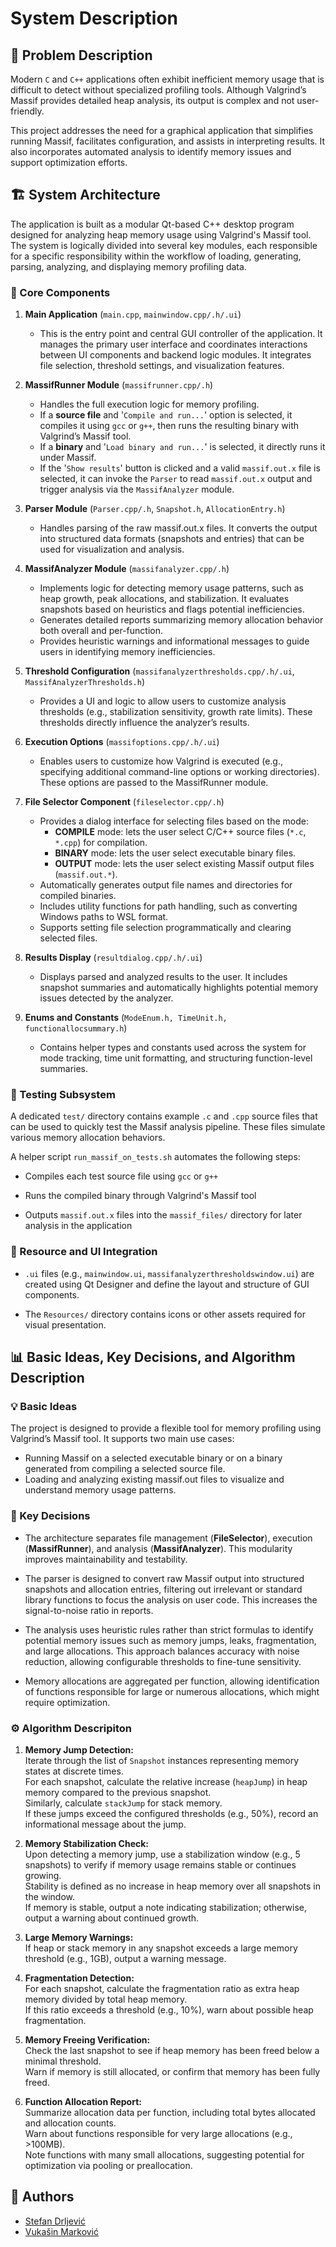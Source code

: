 # System Description


## 🧾 Problem Description

Modern `C` and `C++` applications often exhibit inefficient memory usage that is difficult to detect without specialized profiling tools. Although Valgrind’s Massif provides detailed heap analysis, its output is complex and not user-friendly.

This project addresses the need for a graphical application that simplifies running Massif, facilitates configuration, and assists in interpreting results. It also incorporates automated analysis to identify memory issues and support optimization efforts.

## 🏗️ System Architecture

The application is built as a modular Qt-based C++ desktop program designed for analyzing heap memory usage using Valgrind's Massif tool. The system is logically divided into several key modules, each responsible for a specific responsibility within the workflow of loading, generating, parsing, analyzing, and displaying memory profiling data.

### 🔧 Core Components
1. **Main Application** (`main.cpp`, `mainwindow.cpp/.h/.ui`)

    - This is the entry point and central GUI controller of the application. It manages the primary user interface and coordinates interactions between UI components and backend logic modules. It integrates file selection, threshold settings, and visualization features.

2. **MassifRunner Module** (`massifrunner.cpp/.h`)

     - Handles the full execution logic for memory profiling.  
   - If a **source file** and '`Compile and run...`' option is selected, it compiles it using `gcc` or `g++`, then runs the resulting binary with Valgrind’s Massif tool.  
   - If a **binary** and '`Load binary and run...`' is selected, it directly runs it under Massif.  
   - If the '`Show results`' button is clicked and a valid `massif.out.x` file is selected, it can invoke the `Parser` to read `massif.out.x` output and trigger analysis via the `MassifAnalyzer` module.

3. **Parser Module** (`Parser.cpp/.h`, `Snapshot.h`, `AllocationEntry.h`)

    - Handles parsing of the raw massif.out.x files. It converts the output into structured data formats (snapshots and entries) that can be used for visualization and analysis.

4. **MassifAnalyzer Module** (`massifanalyzer.cpp/.h`)

    - Implements logic for detecting memory usage patterns, such as heap growth, peak allocations, and stabilization. It evaluates snapshots based on heuristics and flags potential inefficiencies.
    - Generates detailed reports summarizing memory allocation behavior both overall and per-function.
    - Provides heuristic warnings and informational messages to guide users in identifying memory inefficiencies.

5. **Threshold Configuration** (`massifanalyzerthresholds.cpp/.h/.ui`, `MassifAnalyzerThresholds.h`)

    - Provides a UI and logic to allow users to customize analysis thresholds (e.g., stabilization sensitivity, growth rate limits). These thresholds directly influence the analyzer’s results.


6. **Execution Options** (`massifoptions.cpp/.h/.ui`)

    - Enables users to customize how Valgrind is executed (e.g., specifying additional command-line options or working directories). These options are passed to the MassifRunner module.

7. **File Selector Component** (`fileselector.cpp/.h`)

    - Provides a dialog interface for selecting files based on the mode:
        - **COMPILE** mode: lets the user select C/C++ source files (`*.c`, `*.cpp`) for compilation.
        - **BINARY** mode: lets the user select executable binary files.
        - **OUTPUT** mode: lets the user select existing Massif output files (`massif.out.*`).
   - Automatically generates output file names and directories for compiled binaries.
   - Includes utility functions for path handling, such as converting Windows paths to WSL format.
   - Supports setting file selection programmatically and clearing selected files.

8. **Results Display** (`resultdialog.cpp/.h/.ui`)

    - Displays parsed and analyzed results to the user. It includes snapshot summaries and automatically highlights potential memory issues detected by the analyzer.

9. **Enums and Constants** (`ModeEnum.h, TimeUnit.h, functionallocsummary.h`)

    - Contains helper types and constants used across the system for mode tracking, time unit formatting, and structuring function-level summaries.

### 🧪 Testing Subsystem

A dedicated `test/` directory contains example `.c` and `.cpp` source files that can be used to quickly test the Massif analysis pipeline. These files simulate various memory allocation behaviors.

A helper script `run_massif_on_tests.sh` automates the following steps:

- Compiles each test source file using `gcc` or `g++`

- Runs the compiled binary through Valgrind's Massif tool

- Outputs `massif.out.x` files into the `massif_files/` directory for later analysis in the application

### 📁 Resource and UI Integration

- `.ui` files (e.g., `mainwindow.ui`, `massifanalyzerthresholdswindow.ui`) are created using Qt Designer and define the layout and structure of GUI components.

- The `Resources/` directory contains icons or other assets required for visual presentation.

## 📊 Basic Ideas, Key Decisions, and Algorithm Description

### 💡 Basic Ideas

The project is designed to provide a flexible tool for memory profiling using Valgrind’s Massif tool. It supports two main use cases:
- Running Massif on a selected executable binary or on a binary generated from compiling a selected source file.
- Loading and analyzing existing massif.out files to visualize and understand memory usage patterns.

### 🎯 Key Decisions

- The architecture separates file management (**FileSelector**), execution (**MassifRunner**), and analysis (**MassifAnalyzer**). This modularity improves maintainability and testability.

- The parser is designed to convert raw Massif output into structured snapshots and allocation entries, filtering out irrelevant or standard library functions to focus the analysis on user code. This increases the signal-to-noise ratio in reports.

-  The analysis uses heuristic rules rather than strict formulas to identify potential memory issues such as memory jumps, leaks, fragmentation, and large allocations. This approach balances accuracy with noise reduction, allowing configurable thresholds to fine-tune sensitivity.

- Memory allocations are aggregated per function, allowing identification of functions responsible for large or numerous allocations, which might require optimization.

### ⚙️ Algorithm Descripiton

1. **Memory Jump Detection:**  
   Iterate through the list of `Snapshot` instances representing memory states at discrete times.  
   For each snapshot, calculate the relative increase (`heapJump`) in heap memory compared to the previous snapshot.  
   Similarly, calculate `stackJump` for stack memory.  
   If these jumps exceed the configured thresholds (e.g., 50%), record an informational message about the jump.

2. **Memory Stabilization Check:**  
   Upon detecting a memory jump, use a stabilization window (e.g., 5 snapshots) to verify if memory usage remains stable or continues growing.  
   Stability is defined as no increase in heap memory over all snapshots in the window.  
   If memory is stable, output a note indicating stabilization; otherwise, output a warning about continued growth.

3. **Large Memory Warnings:**  
   If heap or stack memory in any snapshot exceeds a large memory threshold (e.g., 1GB), output a warning message.

4. **Fragmentation Detection:**  
   For each snapshot, calculate the fragmentation ratio as extra heap memory divided by total heap memory.  
   If this ratio exceeds a threshold (e.g., 10%), warn about possible heap fragmentation.

5. **Memory Freeing Verification:**  
   Check the last snapshot to see if heap memory has been freed below a minimal threshold.  
   Warn if memory is still allocated, or confirm that memory has been fully freed.

6. **Function Allocation Report:**  
   Summarize allocation data per function, including total bytes allocated and allocation counts.  
   Warn about functions responsible for very large allocations (e.g., >100MB).  
   Note functions with many small allocations, suggesting potential for optimization via pooling or preallocation.

## 👤 Authors

- [Stefan Drljević](https://github.com/Stefan-Dr)
- [Vukašin Marković](https://github.com/sntntn)